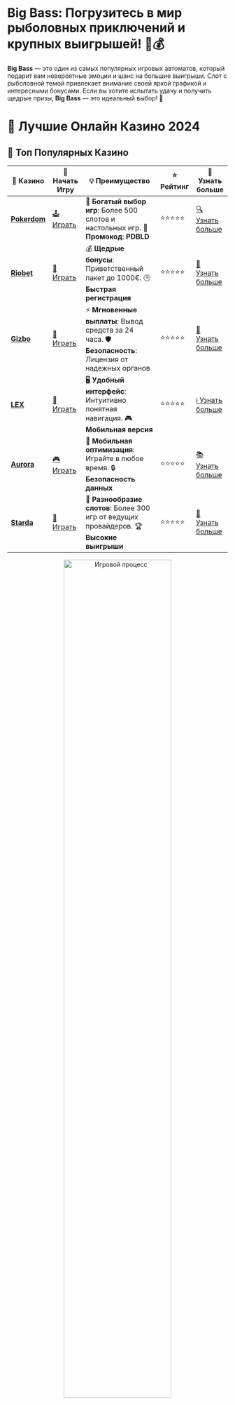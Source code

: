 # **Big Bass**: Погрузитесь в мир рыболовных приключений и крупных выигрышей! 🎣💰

**Big Bass** — это один из самых популярных игровых автоматов, который подарит вам невероятные эмоции и шанс на большие выигрыши. Слот с рыболовной темой привлекает внимание своей яркой графикой и интересными бонусами. Если вы хотите испытать удачу и получить щедрые призы, **Big Bass** — это идеальный выбор! 🎉

# 🎰 Лучшие Онлайн Казино 2024

## 🌟 Топ Популярных Казино

| 🎲 **Казино** | 🔗 **Начать Игру** | 💡 **Преимущество** | ⭐ **Рейтинг** | 🔗 **Узнать больше** |
|--------------|---------------------|---------------------|----------------|----------------------|
| [**Pokerdom**](https://brandplay.link/4k77v2yx) | [🕹️ Играть](https://brandplay.link/4k77v2yx) | 🎉 **Богатый выбор игр**: Более 500 слотов и настольных игр. 🎁 **Промокод**: **PDBLD** | ⭐⭐⭐⭐⭐ | [🔍 Узнать больше](https://brandplay.link/4k77v2yx) |
| [**Riobet**](https://brandplay.link/7xBLTPyj) | [🎰 Играть](https://brandplay.link/7xBLTPyj) | 💰 **Щедрые бонусы**: Приветственный пакет до 1000€. 🕒 **Быстрая регистрация** | ⭐⭐⭐⭐⭐ | [📖 Узнать больше](https://brandplay.link/7xBLTPyj) |
| [**Gizbo**](https://brandplay.link/bprXw4YV) | [🎲 Играть](https://brandplay.link/bprXw4YV) | ⚡ **Мгновенные выплаты**: Вывод средств за 24 часа. 🛡️ **Безопасность**: Лицензия от надежных органов | ⭐⭐⭐⭐⭐ | [📝 Узнать больше](https://brandplay.link/bprXw4YV) |
| [**LEX**](https://brandplay.link/zW4hdDFV) | [🤑 Играть](https://brandplay.link/zW4hdDFV) | 🖥️ **Удобный интерфейс**: Интуитивно понятная навигация. 🎮 **Мобильная версия** | ⭐⭐⭐⭐⭐ | [ℹ️ Узнать больше](https://brandplay.link/zW4hdDFV) |
| [**Aurora**](https://10trafic-stat2.com/click/668546556bcc6313411604bd/6766/13032/subaccount) | [🎮 Играть](https://10trafic-stat2.com/click/668546556bcc6313411604bd/6766/13032/subaccount) | 📱 **Мобильная оптимизация**: Играйте в любое время. 🔒 **Безопасность данных** | ⭐⭐⭐⭐⭐ | [📚 Узнать больше](https://10trafic-stat2.com/click/668546556bcc6313411604bd/6766/13032/subaccount) |
| [**Starda**](https://brandplay.link/fB7xwRFL) | [🎯 Играть](https://brandplay.link/fB7xwRFL) | 🎰 **Разнообразие слотов**: Более 300 игр от ведущих провайдеров. 🏆 **Высокие выигрыши** | ⭐⭐⭐⭐⭐ | [🔎 Узнать больше](https://brandplay.link/fB7xwRFL) |

<div align="center">
    <img src="https://i.pinimg.com/originals/87/9e/b9/879eb9354dd0699582408b68f2e253b2.gif" alt="Игровой процесс" width="70%">
</div>

## 💎 Лучшие Бонусы и Акции

| 🎲 **Казино** | 🔗 **Начать Игру** | 💡 **Преимущество** | ⭐ **Рейтинг** | 🔗 **Узнать больше** |
|--------------|---------------------|---------------------|----------------|----------------------|
| [**Kometa**](https://brandplay.link/8ZymQJV8) | [🎰 Играть](https://brandplay.link/8ZymQJV8) | 🎁 **Эксклюзивные бонусы**: Регулярные акции и промо. 🔄 **Программы лояльности** | ⭐⭐⭐⭐☆ | [🔍 Узнать больше](https://brandplay.link/8ZymQJV8) |
| [**R7**](https://brandplay.link/bMd3Yjsw) | [🕹️ Играть](https://brandplay.link/bMd3Yjsw) | 🕒 **Круглосуточная поддержка**: Всегда на связи. 💸 **Высокие лимиты** | ⭐⭐⭐⭐☆ | [📖 Узнать больше](https://brandplay.link/bMd3Yjsw) |
| [**7K**](https://brandplay.link/BvQyFShp) | [🎲 Играть](https://brandplay.link/BvQyFShp) | 🌟 **Эксклюзивные бонусы**: Только для VIP игроков. 🎉 **Сезонные акции** | ⭐⭐⭐⭐☆ | [📝 Узнать больше](https://brandplay.link/BvQyFShp) |
| [**Kent**](https://brandplay.link/Fv2WP3js) | [🤑 Играть](https://brandplay.link/Fv2WP3js) | 📈 **Высокий RTP**: Более 98%. 💼 **Профессиональная поддержка** | ⭐⭐⭐⭐☆ | [ℹ️ Узнать больше](https://brandplay.link/Fv2WP3js) |
| [**1Xslots**](https://brandplay.link/hSB1khtr) | [🎮 Играть](https://brandplay.link/hSB1khtr) | 🎉 **Множество акций**: Еженедельные бонусы и турниры. 🛡️ **Безопасность** | ⭐⭐⭐⭐☆ | [📚 Узнать больше](https://brandplay.link/hSB1khtr) |
| [**Gama**](https://brandplay.link/j6NMKsDz) | [🎯 Играть](https://brandplay.link/j6NMKsDz) | 🔍 **Интуитивный интерфейс**: Легкость использования. 🏅 **Престижные турниры** | ⭐⭐⭐⭐☆ | [🔎 Узнать больше](https://brandplay.link/j6NMKsDz) |

<div align="center">
    <img src="https://i.pinimg.com/originals/87/9e/b9/879eb9354dd0699582408b68f2e253b2.gif" alt="Игровой процесс" width="70%">
</div>

## 🚀 Быстрые Выигрыши и Поддержка

| 🎲 **Казино** | 🔗 **Начать Игру** | 💡 **Преимущество** | ⭐ **Рейтинг** | 🔗 **Узнать больше** |
|--------------|---------------------|---------------------|----------------|----------------------|
| [**Onion**](https://brandplay.link/zBGRVpQ9) | [🎰 Играть](https://brandplay.link/zBGRVpQ9) | 🤑 **Низкие ставки**: Идеально для начинающих. 🔄 **Быстрые выводы** | ⭐⭐⭐⭐☆ | [🔍 Узнать больше](https://brandplay.link/zBGRVpQ9) |
| [**Чемпион**](https://temon-gter.cfd/go/lRq?p80412p304504pcc44t17455) | [🕹️ Играть](https://temon-gter.cfd/go/lRq?p80412p304504pcc44t17455) | 🏅 **Лояльная программа**: Награды за активность. 🎁 **Ежемесячные бонусы** | ⭐⭐⭐⭐☆ | [📖 Узнать больше](https://temon-gter.cfd/go/lRq?p80412p304504pcc44t17455) |
| [**Vavada**](https://vavadapartner.pro/?promo=ea5c9275-6854-4505-94fc-95ab18221945-linkb2) | [🎲 Играть](https://vavadapartner.pro/?promo=ea5c9275-6854-4505-94fc-95ab18221945-linkb2) | 🚀 **Быстрая регистрация**: Начните играть мгновенно. 🔐 **Безопасные транзакции** | ⭐⭐⭐⭐☆ | [📝 Узнать больше](https://vavadapartner.pro/?promo=ea5c9275-6854-4505-94fc-95ab18221945-linkb2) |
| [**Friends**](https://gofriends.kim/linkb2) | [🤑 Играть](https://gofriends.kim/linkb2) | 🤝 **Социальные игры**: Играйте с друзьями. 🌐 **Мультиплатформенность** | ⭐⭐⭐⭐☆ | [ℹ️ Узнать больше](https://gofriends.kim/linkb2) |
| [**1WIN**](https://brandplay.link/smXVpBbG) | [🎮 Играть](https://brandplay.link/smXVpBbG) | 🏆 **Спортивные ставки**: Широкий выбор видов спорта. 💵 **Высокие коэффициенты** | ⭐⭐⭐⭐☆ | [📚 Узнать больше](https://brandplay.link/smXVpBbG) |
| [**Drip**](https://drp-ircp01.com/c07e6a3db) | [🎯 Играть](https://drp-ircp01.com/c07e6a3db) | 🌐 **Инновационные игры**: Новейшие игровые технологии. 🛡️ **Высокая безопасность** | ⭐⭐⭐⭐☆ | [🔎 Узнать больше](https://drp-ircp01.com/c07e6a3db) |
| [**JoyCasino**](https://rpc30.call2me.pro/?/ru/registration?apkpop=0&partner=p24970p3291217pc98f) | [🎰 Играть](https://rpc30.call2me.pro/?/ru/registration?apkpop=0&partner=p24970p3291217pc98f) | 🎁 **Приятные бонусы**: Ежедневные акции и подарки. 🕹️ **Разнообразие игр** | ⭐⭐⭐⭐☆ | [🔍 Узнать больше](https://rpc30.call2me.pro/?/ru/registration?apkpop=0&partner=p24970p3291217pc98f) |

<div align="center">
    <img src="https://i.pinimg.com/originals/87/9e/b9/879eb9354dd0699582408b68f2e253b2.gif" alt="Игровой процесс" width="70%">
</div>
---

✨ **Выбирайте лучшее казино для себя и наслаждайтесь игрой! Удачи!** ✨
![Big Bass](https://i.pinimg.com/originals/a9/29/6e/a9296ea1cf6a7c20a985e593451f0323.png)

**Big Bass** — это слот, который сочетает в себе увлекательную тематику рыбалки с разнообразными бонусными функциями, которые могут привести к крупным выплатам. Включая фриспины и множители, этот слот дарит игрокам не только атмосферные моменты, но и реальный шанс на прибыль.

### Преимущества игры в **Big Bass** 🏆

1. **Уникальная рыболовная тема**  
   В **Big Bass** вы отправитесь в увлекательное рыболовное путешествие, где каждый спин может принести не только удовольствие, но и крупные выигрыши. Игра выполнена с яркими и красочными изображениями рыб и аксессуаров для рыбалки.

2. **Щедрые бонусы и фриспины**  
   В этом слоте предусмотрены бесплатные вращения (фриспины), которые могут умножать ваши выигрыши. В ходе бонусных раундов вы сможете поймать редкие и крупные рыбы, что приведет к щедрым выплатам.

3. **Множители и Wild символы**  
   **Big Bass** предлагает множество бонусных символов, включая Wild, который может заменить другие символы для создания выигрышных комбинаций. Также множители могут значительно увеличить ваши выплаты.

4. **Высокий RTP**  
   Слот **Big Bass** отличается высоким процентом возврата игроку (RTP), что повышает шансы на выигрыш и делает игру более выгодной.

### Как играть в **Big Bass**?

1. **Выберите слот в казино**  
   Для того чтобы начать игру, выберите онлайн-казино, которое предлагает **Big Bass**. Этот слот доступен на многих популярных платформах для азартных игр.

2. **Регистрация и пополнение баланса**  
   Зарегистрируйтесь в казино, пополните счет и активируйте бонусы, такие как бесплатные вращения или приветственный бонус, чтобы начать играть с дополнительным балансом.

3. **Запустите слот и начинайте ловить рыбу!**  
   После того как ваш баланс пополнен, выберите **Big Bass** и начните игру. Каждое вращение барабанов может принести новые возможности для выигрыша, особенно если выпадают бонусные символы.

4. **Используйте бонусы для увеличения выигрыша**  
   В **Big Bass** вы можете использовать полученные фриспины и бонусы для увеличения выигрышей. Множители и Wild символы делают игру более динамичной и прибыльной.

### Бонусы и особенности **Big Bass** 🎁

1. **Бесплатные вращения (Free Spins)**  
   Одним из самых интересных бонусов в **Big Bass** являются бесплатные вращения, которые активируются при выпадении определенных символов. Во время фриспинов все выигрыши могут быть увеличены, а специальные символы добавляют дополнительные возможности для выигрыша.

2. **Множители**  
   В **Big Bass** присутствуют множители, которые могут значительно повысить ваши выигрыши. Во время бонусных раундов они могут увеличивать выплаты и приносить большие суммы.

3. **Дикий символ (Wild)**  
   В игре есть символ Wild, который заменяет другие символы, помогая составлять выигрышные комбинации. Это увеличивает вероятность выигрыша и делает игру более выгодной.

### Почему стоит выбрать **Big Bass**?

- **Яркая тематика рыбалки**: Тематика рыбалки в сочетании с хорошей графикой делает этот слот увлекательным и атмосферным.
- **Щедрые бонусы и множители**: Слот предоставляет множество бонусных функций, включая фриспины и множители, которые увеличивают шансы на крупные выигрыши.
- **Высокий RTP**: Слот предлагает высокий процент возврата игроку, что делает его более выгодным и привлекательным для игроков.

### Где найти **Big Bass**?

Вы можете найти **Big Bass** на популярных платформах онлайн-казино. Многие крупные сайты азартных игр предлагают этот слот в своем ассортименте, и вы можете выбрать тот, который вам наиболее подходит.

### Заключение

**Big Bass** — это увлекательный слот, который предлагает не только отличную тематику и атмосферу, но и щедрые бонусы, фриспины и множители, что делает его отличным выбором для игроков, стремящихся к крупным выигрышам. 🎣💰

Не упустите шанс отправиться на рыбалку с **Big Bass** и поймать свой большой выигрыш уже сегодня! 🍀🎉
